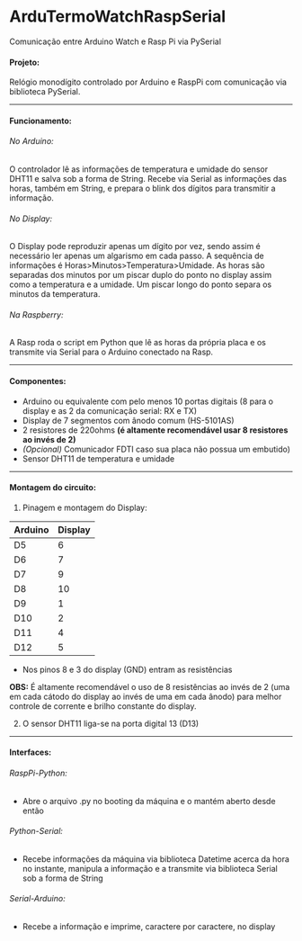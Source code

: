 # ArduTermoWatchRaspSerial

Comunicação entre Arduino Watch e Rasp Pi via PySerial

#### Projeto:
  Relógio monodígito controlado por Arduino e RaspPi com comunicação via biblioteca PySerial.

-----------
#### Funcionamento:

######  No Arduino:
O controlador lê as informações de temperatura e umidade do sensor DHT11 e salva sob a forma de String. Recebe via Serial as informações das horas, também em String, e prepara o blink dos dígitos para transmitir a informação.

######  No Display:
O Display pode reproduzir apenas um dígito por vez, sendo assim é necessário ler apenas um algarismo em cada passo. A sequência de informações é Horas>Minutos>Temperatura>Umidade. As horas são separadas dos minutos por um piscar duplo do ponto no display assim como a temperatura e a umidade. Um piscar longo do ponto separa os minutos da temperatura.

######  Na Raspberry:
A Rasp roda o script em Python que lê as horas da própria placa e os transmite via Serial para o Arduino conectado na Rasp.

----------------
#### Componentes:
  - Arduino ou equivalente com pelo menos 10 portas digitais (8 para o display e as 2 da comunicação serial: RX e TX)
  - Display de 7 segmentos com ânodo comum (HS-5101AS)
  - 2 resistores de 220ohms **(é altamente recomendável usar 8 resistores ao invés de 2)**
  - *(Opcional)* Comunicador FDTI caso sua placa não possua um embutido)
  - Sensor DHT11 de temperatura e umidade

--------------------
#### Montagem do circuito:

1. Pinagem e montagem do Display:

| Arduino | Display |
| ------- | ------- |
| D5      | 6       |
| D6      | 7       |
| D7      | 9       |
| D8      |10       |
| D9      | 1       |
| D10     | 2       |
| D11     | 4       |
| D12     | 5       |


- Nos pinos 8 e 3 do display (GND) entram as resistências

 **OBS:** É altamente recomendável o uso de 8 resistências ao invés de 2 (uma em cada cátodo do display ao invés de uma em cada ânodo) para melhor controle de corrente e brilho constante do display.

2) O sensor DHT11 liga-se na porta digital 13 (D13)

-------------------
#### Interfaces:

###### RaspPi-Python:
 - Abre o arquivo .py no booting da máquina e o mantém aberto desde então

###### Python-Serial:
 - Recebe informações da máquina via biblioteca Datetime acerca da hora no instante, manipula a informação e a transmite via biblioteca Serial sob a forma de String

###### Serial-Arduino:
 - Recebe a informação e imprime, caractere por caractere, no display
